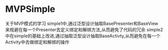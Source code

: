 # MVPSimple
关于MVP模式的学习
simple1中,通过泛型设计抽取BasePresenter和BaseView 来规避在每一个Presenter去定义绑定和解绑方法,从而避免了代码的冗余
simple2中在simple的基础上改进,通过抽取泛型设计抽取BaseActivty,从而避免在每一个Activity中去做绑定和解绑的操作
